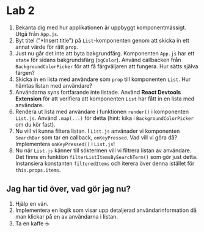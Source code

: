 # Lab 2

1. Bekanta dig med hur applikationen är uppbyggt komponentmässigt. Utgå från `App.js`.
2. Byt titel ("*Insert title") på `List`-komponenten genom att skicka in ett annat värde för rätt `prop`.
3. Just nu går det inte att byta bakgrundfärg. Komponenten `App.js` har ett `state` för sidans bakgrundsfärg (`bgColor`). Använd callbacken från `BackgroundColorPicker` för att få färgväljaren att fungera. Hur sätts själva färgen?
4. Skicka in en lista med användare som `prop` till komponenten `List`. Hur hämtas listan med användare?
5. Användarna syns fortfarande inte listade. Använd __React Devtools Extension__ för att verifiera att komponenten `List` har fått in en lista med användare.
6. Rendera ut lista med användare i funktionen `render()` i komponenten `List.js`. Använd `.map(...)` för detta (hint: kika i `BackgroundColorPicker` om du kör fast). 
7. Nu vill vi kunna filtera listan. I `List.js` använader vi komponenten `SearchBar` som tar en callback, `onKeyPressed`. Vad vill vi göra då? Implementera `onKeyPressed()` i `List.js`!
8. Nu när `List.js` känner till söktermen vill vi filtrera listan av användare. Det finns en funktion `filterListItemsBySearchTerm()` som gör just detta. Instansiera konstanten `filteredItems` och iterera över denna istället för `this.props.items`.


## Jag har tid över, vad gör jag nu?
1. Hjälp en vän.
2. Implementera en logik som visar upp detaljerad användarinformation då man klickar på en av användarna i listan.
3. Ta en kaffe ☕️
